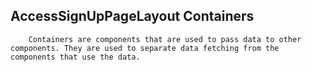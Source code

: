 ## AccessSignUpPageLayout Containers

        Containers are components that are used to pass data to other components. They are used to separate data fetching from the components that use the data.

